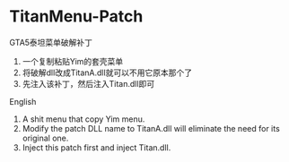 # TitanMenu-Patch
GTA5泰坦菜单破解补丁
1. 一个复制粘贴Yim的套壳菜单
2. 将破解dll改成TitanA.dll就可以不用它原本那个了
3. 先注入该补丁，然后注入Titan.dll即可

English
1. A shit menu that copy Yim menu.
2. Modify the patch DLL name to TitanA.dll will eliminate the need for its original one.
3. Inject this patch first and inject Titan.dll.
